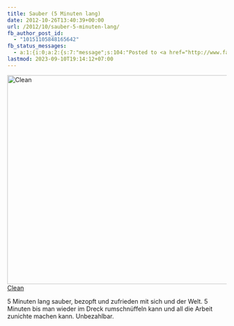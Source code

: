 ```yaml
---
title: Sauber (5 Minuten lang)
date: 2012-10-26T13:40:39+00:00
url: /2012/10/sauber-5-minuten-lang/
fb_author_post_id:
  - "10151105848165642"
fb_status_messages:
  - a:1:{i:0;a:2:{s:7:"message";s:104:"Posted to <a href="http://www.facebook.com/10151105848165642" target="_blank">your Facebook Timeline</a>";s:5:"error";s:0:"";}}
lastmod: 2023-09-10T19:14:12+07:00
---
```

<div class="media photo image flickr">
  <a href="http://www.flickr.com/photos/schreibblogade/8124820647/" title="Clean by Patrick Kollitsch, on Flickr"><img src="//farm9.staticflickr.com/8195/8124820647_0217b34618_z.jpg" width="640" height="480" alt="Clean" /><span>Clean</span></a>
</div>

5 Minuten lang sauber, bezopft und zufrieden mit sich und der Welt. 5 Minuten bis man wieder im Dreck rumschnüffeln kann und all die Arbeit zunichte machen kann. Unbezahlbar.
